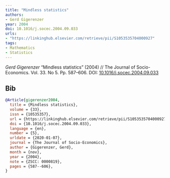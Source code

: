 ```yaml
---
title: "Mindless statistics"
authors:
- Gerd Gigerenzer
year: 2004
doi: 10.1016/j.socec.2004.09.033
urls:
- "https://linkinghub.elsevier.com/retrieve/pii/S1053535704000927"
tags:
- Mathematics
- Statistics
---
```


<i>Gerd Gigerenzer</i> <span title="">“Mindless statistics”</span> (2004) // The Journal of Socio-Economics. Vol.&nbsp;33. No&nbsp;5. Pp.&nbsp;587–606. DOI:&nbsp;<a href='https://doi.org/10.1016/j.socec.2004.09.033'>10.1016/j.socec.2004.09.033</a>

## Bib

```bib
@Article{gigerenzer2004,
  title = {Mindless statistics},
  volume = {33},
  issn = {10535357},
  url = {https://linkinghub.elsevier.com/retrieve/pii/S1053535704000927},
  doi = {10.1016/j.socec.2004.09.033},
  language = {en},
  number = {5},
  urldate = {2020-01-07},
  journal = {The Journal of Socio-Economics},
  author = {Gigerenzer, Gerd},
  month = {nov},
  year = {2004},
  note = {ZSCC: 0000819},
  pages = {587--606},
}
```

